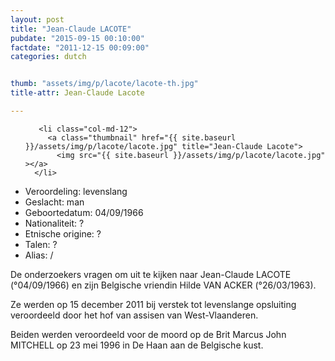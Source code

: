 ```yaml
---
layout: post
title: "Jean-Claude LACOTE"
pubdate: "2015-09-15 00:10:00"
factdate: "2011-12-15 00:09:00"
categories: dutch


thumb: "assets/img/p/lacote/lacote-th.jpg"
title-attr: Jean-Claude Lacote

---
```


<div class="row">

  <div class="col-xs-6 col-md-4">
<ul class="row polaroids">

       <li class="col-md-12">  
         <a class="thumbnail" href="{{ site.baseurl }}/assets/img/p/lacote/lacote.jpg" title="Jean-Claude Lacote">
           <img src="{{ site.baseurl }}/assets/img/p/lacote/lacote.jpg" ></a>
      </li>
  </ul>

  
  </div>
  <div class="col-xs-12 col-md-8">
 
<ul>
<li>Veroordeling: levenslang</li>
<li>Geslacht: man</li>
<li>Geboortedatum: 04/09/1966</li>
<li>Nationaliteit: ?</li>
<li>Etnische origine: ?</li>
<li>Talen: ?</li>
<li>Alias: /</li>
</ul> 


<p>De onderzoekers vragen om uit te kijken naar Jean-Claude LACOTE (°04/09/1966) en zijn Belgische vriendin Hilde VAN ACKER (°26/03/1963).</p>

<p>Ze werden op 15 december 2011 bij verstek tot levenslange opsluiting veroordeeld door het hof van assisen van West-Vlaanderen.</p>

<p>Beiden werden veroordeeld voor de moord op de Brit Marcus John MITCHELL op 23 mei 1996 in De Haan aan de Belgische kust.</p>

</div>


</div>

